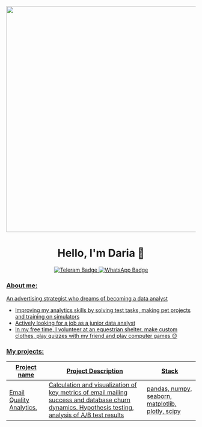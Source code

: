 <div id="header" align="center">
  <img src="https://media.giphy.com/media/WUBlpcad85eXUmD8io/giphy.gif" width="600"/>
</div>

<h1 align="center">
  Hello, I'm Daria 👋 
</h1>

<div id="badges" align="center">
  <a href="https://t.me/queenofbottom">
    <img src="https://img.shields.io/badge/Telegram-blue?logo=telegram&logoColor=white&style=for-the-badge" alt="Teleram Badge"/>
  </a>
  <a href="https://api.whatsapp.com/send/?phone=79152942677&text&type=phone_number&app_absent=0">
  <img src="https://img.shields.io/badge/WhatsApp-green?style=for-the-badge&logo=WhatsApp&logoColor=white" alt="WhatsApp Badge"/>
</div>
  
  
 ### About me:
An advertising strategist who dreams of becoming a data analyst
  - Improving  my analytics skills by solving test tasks, making pet projects and training on simulators
  - Actively looking for a job as a junior data analyst
  - In my free time, I volunteer at an equestrian shelter, make custom clothes, play quizzes with my friend and play computer games :blush:

### My projects:
| Project name  | Project Description | Stack|
| ------------- | ------------------- |- |
|  <p><a href="https://github.com/everydaysummer/Email-Quality-Analytics"> Email Quality Analytics</a>. </p>| Calculation and visualization of key metrics of email mailing success and database churn dynamics. Hypothesis testing, analysis of A/B test results        | pandas, numpy, seaborn, matplotlib, plotly, scipy|
